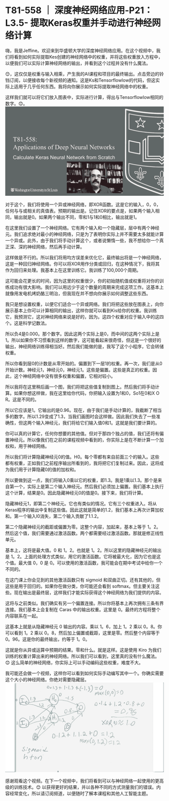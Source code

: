 # T81-558 ｜ 深度神经网络应用-P21：L3.5- 提取Keras权重并手动进行神经网络计算 

嗨，我是Jeffine。欢迎来到华盛顿大学的深度神经网络应用。在这个视频中，我们将看到如何实际提取Kes创建的神经网络中的权重，并将这些权重放入方程中，以便我们可以实际计算神经网络的输出，并看到这个过程并没有什么魔法。

😊，这仅仅是权重与输入相乘，产生我的AI课程和项目的最终输出。点击旁边的铃铛订阅，以便接收每个新视频的通知。这是Ks和Tensorflowlow的代码，但这实际上适用于几乎任何东西。我将向你展示如何实际提取神经网络中的权重。

这样我们就可以将它们放入图表中，实际进行计算，得出与Tensorflowlow相同的数字。😊。![](img/99c863804a8e2678a48ffb4d5482d3aa_1.png)

对于这个，我们将使用一个异或神经网络，即XOR函数。这是它的输入，0，0，任何与与或相关的真值表。预期的输出是。记住XOR的要点是，如果两个输入相同，输出就是0。如果两个输出不同，零和1与1和0相比，输出就是1。

在这里我们设置了一个神经网络。它有两个输入和一个隐藏层，层中有两个神经元。我们追求绝对最小的神经网络，只是为了表明你实际上并不需要太多就能计算一个异或。此外，由于我们将手动计算这个，或者说懒惰一些，我不想给你一个真正深、深的神经网络，然后再手动计算。

这样做是不行的。所以我们将用均方误差来优化它，最终输出将是一个神经网络，这是一种回归神经网络。你可以将XOR用作分类或回归，在这种情况下，我将其作为回归来处理。我基本上在这里训练它。我训练了100,000个周期。

这可能会花更长的时间，因为这里的权重很少，你的初始随机值或权重将对你的训练成功有很大影响。我们可以用远少于这个数量的周期来完成这项工作。这基本上就像用发电机烤奶酪三明治，但我现在并不想向你展示如何调整这些东西。

我只是想设置权重，以便它们适合一个异或网络。我们将把这些放在图表上，向你展示基本上你可以计算相同的输出，这样你就可以看到Kis给你的权重。我训练它，我预测它，这对神经网络来说是好的，因为。这四个权重对应于输入中的这四个。这是科学记数法。

所以负4是0.000。那个数字。因此这两个实际上是0，而中间的这两个实际上是1。所以如果你不习惯看到这样的数字，这可能看起来很奇怪，但这是一个很好的输出，神经网络训练得相当好。然后我们能做的是，我写了这个小程序，它会转储权重。

所以你看到层0的计数是从零开始的。偏置到下一层1的权重。再一次，我们是从0开始计数。神经元1，神经元0，神经元1。这些是偏置。这些是真正的权重。因此，这个神经网络中没有很多权重和偏置，它相对较小。

所以我将在这里稍后画一个图，我们将把这些值复制到图上。然后我们将手动计算。如果你想这样做，我在这里给你代码，你把输入设置为1和0，So1在0和X O R。这是不同的。

所以它应该是1。它输出的是0.96。现在，由于我们是手动计算的，我截断了相当多的数字。所以1.29变成了1.3，当我们画图时会这样做。因此我们失去了一些准确性，但这两个输入神经元，我们将给它们输入值0和1。这就是我们要计算的。

你可以真的计算它，任何你想要的其他值。但对于那四个独占的值，我们还将有偏置神经元。所以像我们在之前的课程视频中看到的，你实际上是在不断计算一个加权和，用于神经网络。

所以我们将计算隐藏神经元0的值。H0。每个零都有来自前面三个的输入。这些都有权重，正如我们之前程序输出所看到的，我将把它们复制过来。因此，这将成为我们用于计算隐藏0的值的加权和。

所以要做到这一点，我们将输入0乘以它的权重，即1.3。我是1乘以1.3。那个是来自第一个，实际上是第二个输入神经元。然后我们必须加上偏置。我们基本上执行这个计算，结果是0。因此隐藏神经元0的值是0。接下来，我们将计算。

隐藏神经元1，即第二个神经元。它也有类似的情况。它有三个权重进入。将从Keras程序的输出中复制这些值。因此这就是简单的1.2，我们基本上再次计算加权和。第一个输入I0消失，第二个输入贡献了1.1.2。

第二个隐藏神经元的截距或偏置为零。这整个内容，加起来，基本上等于 1。2。然后这个值，我们需要通过激活函数。两个都需要经过激活函数。那就是修正线性单元。

基本上，这将是最大值。0 和 1。2。也就是 1。2。所以这里的隐藏神经元的输出是 1。2。上面的处理方式类似，用它的激活函数。它将被最大化，因为它也是这个值。最大值 0，0 是 0。可以使用的激活函数，我可能会在期中考试中给你一个不同的。

在这门课上你会见到的其他激活函数只有 sigmoid 和双曲正切。还有其他的，但这些是用于回归的。如果你在做分类，你可能还会看到 softmax。但主要关注这些。现在输出是最终层，这样我们才能实际获得这个神经网络为我们提供的内容。

这将与之前类似。我们确实有另一个偏置连接。所以你将基本上再次拥有三条有界连接。我们基本上会复制在 Caras 中的输出权重。这里是 0。最终的方程将整个内容联系在一起。

这基本上就是从隐藏神经元 0 输出的内容。乘以 1。6，加上 1。2 乘以 0。8。你可以看到 1。2 乘以 0。8，然后加上偏置或截距，这里是零。然后整个内容等于 0。96。这是你的最终输出，约等于 1。0。

这就是你从异或运算中预期的结果。零和什么。就是这样。这是使用 Kiro 为我们训练的权重计算出来的神经网络。所以我们可以看到，这里真的没有什么魔法。😊 这么简单的神经网络，你实际上可以手动编码这些权重，难度不大。

我可能还会做一个视频，这样你可以看到如何实际手动编写其中一个。你确实需要这个大小的神经网络。你绝对需要隐藏层。![](img/99c863804a8e2678a48ffb4d5482d3aa_3.png)

感谢观看这个视频。在下一个视频中，我们将看到可以与神经网络一起使用的更高级的训练技术。😊 以获得更好的结果，并以各种不同的方式测量我们的错误。内容经常变化，所以请订阅频道，以便随时了解本课程和其他人工智能主题。
